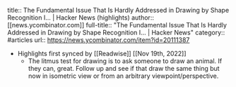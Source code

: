 title:: The Fundamental Issue That Is Hardly Addressed in Drawing by Shape Recognition I... | Hacker News (highlights)
author:: [[news.ycombinator.com]]
full-title:: "The Fundamental Issue That Is Hardly Addressed in Drawing by Shape Recognition I... | Hacker News"
category:: #articles
url:: https://news.ycombinator.com/item?id=20111387

- Highlights first synced by [[Readwise]] [[Nov 19th, 2022]]
	- The litmus test for drawing is to ask someone to draw an animal. If they can, great. Follow up and see if that draw the same thing but now in isometric view or from an arbitrary viewpoint/perspective.